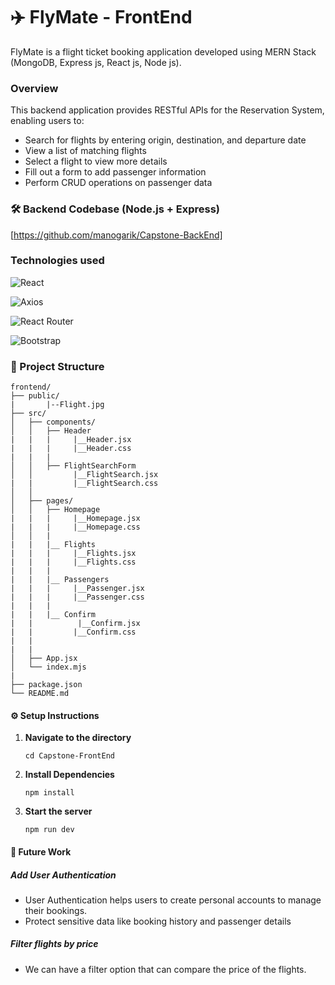 # ✈️ FlyMate - FrontEnd
FlyMate is a flight ticket booking application developed using MERN Stack (MongoDB, Express js, React js, Node js).

### Overview
This backend application provides RESTful APIs for the Reservation System, enabling users to:

+ Search for flights by entering origin, destination, and departure date
+ View a list of matching flights
+ Select a flight to view more details
+ Fill out a form to add passenger information
+ Perform CRUD operations on passenger data

### :hammer_and_wrench: Backend Codebase (Node.js + Express)
[https://github.com/manogarik/Capstone-BackEnd]

### Technologies used
![React](https://img.shields.io/badge/React-20232A?style=for-the-badge&logo=react&logoColor=61DAFB)

![Axios](https://img.shields.io/badge/Axios-5A29E4?style=for-the-badge&logo=axios&logoColor=white)

![React Router](https://img.shields.io/badge/React_Router-CA4245?style=for-the-badge&logo=react-router&logoColor=white)

![Bootstrap](https://img.shields.io/badge/Bootstrap-563D7C?style=for-the-badge&logo=bootstrap&logoColor=white)

### 📁 Project Structure

```
frontend/
├── public/
|       |--Flight.jpg
├── src/
│   ├── components/
│   │   ├── Header
|   |   |     |__Header.jsx
|   |   |     |__Header.css
|   |   |     
│   │   ├── FlightSearchForm
│   │         |__FlightSearch.jsx
|   |         |__FlightSearch.css
│   │   
│   ├── pages/
│   │   ├── Homepage
|   |   |     |__Homepage.jsx
|   |   |     |__Homepage.css
│   │   |
|   |   |__ Flights
|   |   |     |__Flights.jsx
|   |   |     |__Flights.css
|   |   |
|   |   |__ Passengers
|   |   |     |__Passenger.jsx
|   |   |     |__Passenger.css
|   |   |
|   |   |__ Confirm
|   |          |__Confirm.jsx
|   |         |__Confirm.css
|   |
|   |
│   ├── App.jsx
│   └── index.mjs
|
├── package.json
└── README.md
```

#### ⚙️ Setup Instructions

1. **Navigate to the directory**
   ```
   cd Capstone-FrontEnd
   ```
2. **Install Dependencies**
   ```
   npm install 
   ```
3. **Start the server**
   ```
   npm run dev
   ```

#### 🔐 Future Work
##### Add User Authentication


+ User Authentication helps users to create personal accounts to manage their bookings.
+ Protect sensitive data like booking history and passenger details

##### Filter flights by price
+ We can have a filter option that can compare the price of the flights.
